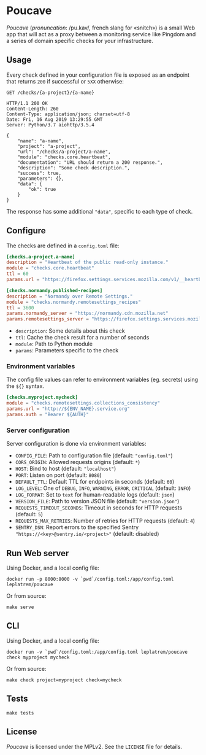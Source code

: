 # Poucave

*Poucave* (*pronuncation*: /pu.kav/, french slang for «snitch») is a small Web app that will act as a proxy between a monitoring service like Pingdom and a series of domain specific checks for your infrastructure.


## Usage

Every check defined in your configuration file is exposed as an endpoint that returns `200` if successful or `5XX` otherwise:

```http
GET /checks/{a-project}/{a-name}

HTTP/1.1 200 OK
Content-Length: 260
Content-Type: application/json; charset=utf-8
Date: Fri, 16 Aug 2019 13:29:55 GMT
Server: Python/3.7 aiohttp/3.5.4

{
    "name": "a-name",
    "project": "a-project",
    "url": "/checks/a-project/a-name",
    "module": "checks.core.heartbeat",
    "documentation": "URL should return a 200 response.",
    "description": "Some check description.",
    "success": true,
    "parameters": {},
    "data": {
        "ok": true
    }
}

```

The response has some additional `"data"`, specific to each type of check.


## Configure

The checks are defined in a `config.toml` file:

```toml
[checks.a-project.a-name]
description = "Heartbeat of the public read-only instance."
module = "checks.core.heartbeat"
ttl = 60
params.url = "https://firefox.settings.services.mozilla.com/v1/__heartbeat__"

[checks.normandy.published-recipes]
description = "Normandy over Remote Settings."
module = "checks.normandy.remotesettings_recipes"
ttl = 3600
params.normandy_server = "https://normandy.cdn.mozilla.net"
params.remotesettings_server = "https://firefox.settings.services.mozilla.com/v1"

```

* `description`: Some details about this check
* `ttl`: Cache the check result for a number of seconds
* `module`: Path to Python module
* `params`: Parameters specific to the check

### Environment variables

The config file values can refer to environment variables (eg. secrets) using the ``${}`` syntax.

```toml
[checks.myproject.mycheck]
module = "checks.remotesettings.collections_consistency"
params.url = "http://${ENV_NAME}.service.org"
params.auth = "Bearer ${AUTH}"
```

### Server configuration

Server configuration is done via environment variables:

* ``CONFIG_FILE``: Path to configuration file (default: ``"config.toml"``)
* ``CORS_ORIGIN``: Allowed requests origins (default: ``*``)
* ``HOST``: Bind to host (default: ``"localhost"``)
* ``PORT``: Listen on port (default: ``8080``)
* ``DEFAULT_TTL``: Default TTL for endpoints in seconds (default: ``60``)
* ``LOG_LEVEL``: One of ``DEBUG``, ``INFO``, ``WARNING``, ``ERROR``, ``CRITICAL`` (default: ``INFO``)
* ``LOG_FORMAT``: Set to ``text`` for human-readable logs (default: ``json``)
* ``VERSION_FILE``: Path to version JSON file (default: ``"version.json"``)
* ``REQUESTS_TIMEOUT_SECONDS``: Timeout in seconds for HTTP requests (default: ``5``)
* ``REQUESTS_MAX_RETRIES``: Number of retries for HTTP requests (default: ``4``)
* ``SENTRY_DSN``: Report errors to the specified Sentry ``"https://<key>@sentry.io/<project>"`` (default: disabled)


## Run Web server

Using Docker, and a local config file:

```
docker run -p 8000:8000 -v `pwd`/config.toml:/app/config.toml leplatrem/poucave
```

Or from source:

```
make serve
```

## CLI

Using Docker, and a local config file:

```
docker run -v `pwd`/config.toml:/app/config.toml leplatrem/poucave check myproject mycheck
```

Or from source:

```
make check project=myproject check=mycheck
```

## Tests

```
make tests
```

## License

*Poucave* is licensed under the MPLv2. See the `LICENSE` file for details.
